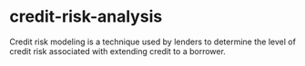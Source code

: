 # credit-risk-analysis
Credit risk modeling is a technique used by lenders to determine the level of credit risk associated with extending credit to a borrower. 
